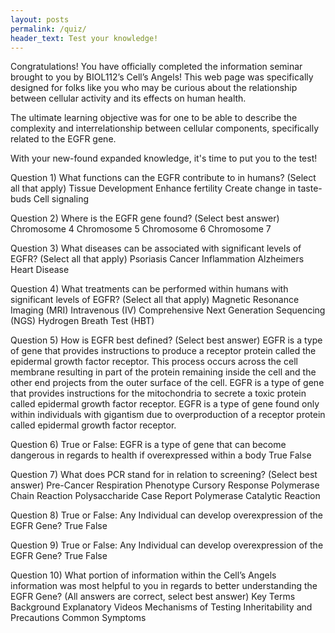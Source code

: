 ```yaml
---
layout: posts
permalink: /quiz/
header_text: Test your knowledge!
---
```


Congratulations! You have officially completed the information seminar brought to you by BIOL112’s Cell’s Angels! This web page was specifically designed for folks like you who may be curious about the relationship between cellular activity and its effects on human health. 

The ultimate learning objective was for one to be able to describe the complexity and interrelationship between cellular components, specifically related to the EGFR gene.

With your new-found expanded knowledge, it's time to put you to the test!

Question 1) What functions can the EGFR contribute to in humans? (Select all that apply)
Tissue Development 
Enhance fertility 
Create change in taste-buds 
Cell signaling 

Question 2) Where is the EGFR gene found? (Select best answer)
Chromosome 4
Chromosome 5
Chromosome 6 
Chromosome 7

Question 3) What diseases can be associated with significant levels of EGFR? (Select all that apply)
Psoriasis
Cancer
Inflammation
Alzheimers
Heart Disease

Question 4) What treatments can be performed within humans with significant levels of EGFR? (Select all that apply)
Magnetic Resonance Imaging (MRI)
Intravenous (IV)
Comprehensive Next Generation Sequencing (NGS)
Hydrogen Breath Test (HBT)

Question 5) How is EGFR best defined? (Select best answer)
EGFR is a type of gene that provides instructions to produce a receptor protein called the epidermal growth factor receptor. This process occurs across the cell membrane resulting in part of the protein remaining inside the cell and the other end projects from the outer surface of the cell.
EGFR is a type of gene that provides instructions for the mitochondria to secrete a toxic protein called epidermal growth factor receptor.
EGFR is a type of gene found only within individuals with gigantism due to overproduction of a receptor protein called epidermal growth factor receptor.  

Question 6) True or False: EGFR is a type of gene that can become dangerous in regards to health if overexpressed within a body
True
False

Question 7) What does PCR stand for in relation to screening? (Select best answer)
Pre-Cancer Respiration
Phenotype Cursory Response 
Polymerase Chain Reaction
Polysaccharide Case Report 
Polymerase Catalytic Reaction

Question 8) True or False: Any Individual can develop overexpression of the EGFR Gene? 
True
False 

Question 9) True or False: Any Individual can develop overexpression of the EGFR Gene? 
True
False 

Question 10) What portion of information within the Cell’s Angels information was most helpful to you in regards to better understanding the EGFR Gene? (All answers are correct, select best answer)
Key Terms
Background
Explanatory Videos
Mechanisms of Testing
Inheritability and Precautions
Common Symptoms
